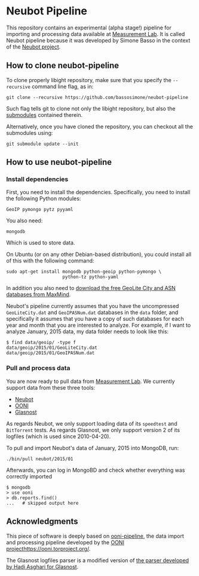 # Neubot Pipeline

This repository contains an experimental (alpha stage!) pipeline for
importing and processing data available at
[Measurement Lab](http://www.measurementlab.net/). It is called Neubot
pipeline because it was developed by Simone Basso in the context of
the [Neubot project](http://www.neubot.org/).

## How to clone neubot-pipeline

To clone properly libight repository, make sure that you specify the
`--recursive` command line flag, as in:

    git clone --recursive https://github.com/bassosimone/neubot-pipeline

Such flag tells git to clone not only the libight repository, but also
the [submodules](http://git-scm.com/docs/git-submodule) contained therein.

Alternatively, once you have cloned the repository, you can checkout all
the submodules using:

    git submodule update --init

## How to use neubot-pipeline

### Install dependencies

First, you need to install the dependencies. Specifically, you need
to install the following Python modules:

    GeoIP pymongo pytz pyyaml

You also need:

    mongodb

Which is used to store data.

On Ubuntu (or on any other Debian-based distribution), you could
install all of this with the following command:

    sudo apt-get install mongodb python-geoip python-pymongo \
                         python-tz python-yaml

In addition you also need to [download the free GeoLite City and
ASN databases from MaxMind](http://dev.maxmind.com/geoip/legacy/geolite/).

Neubot's pipeline currently assumes that you have the uncompressed
`GeoLiteCity.dat` and `GeoIPASNum.dat` databases in the `data` folder,
and specifically it assumes that you have a copy of such databases
for each year and month that you are interested to analyze. For example,
if I want to analyze January, 2015 data, my data folder needs to look
like this:

    $ find data/geoip/ -type f
    data/geoip/2015/01/GeoLiteCity.dat
    data/geoip/2015/01/GeoIPASNum.dat

### Pull and process data

You are now ready to pull data from
[Measurement Lab](http://www.measurementlab.net/). We currently
support data from these three tools:

- [Neubot](http://neubot.org/)
- [OONI](https://ooni.torproject.org/)
- [Glasnost](http://broadband.mpi-sws.org/transparency/bttest.php)

As regards Neubot, we only support loading data of its `speedtest` and
`BitTorrent` tests. As regards Glasnost, we only support version 2 of
its logfiles (which is used since 2010-04-20).

To pull and import Neubot's data of January, 2015 into MongoDB, run:

    ./bin/pull neubot/2015/01

Afterwards, you can log in MongoBD and check whether everything was
correctly imported

    $ mongodb
    > use ooni
    > db.reports.find()
    ...   # skipped output here

## Acknowledgments

This piece of software is deeply based on
[ooni-pipeline](https://github.com/TheTorProject/ooni-pipeline), the
data import and processing pipeline developed by the
[OONI project]()https://ooni.torproject.org/.

The Glasnost logfiles parser is a modified version of [the parser
developed by Hadi Asghari for Glasnost](https://code.google.com/p/glasnost/source/browse/#git%2Fpython_parser%2Fparser).
